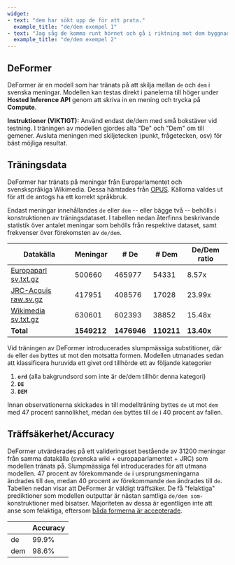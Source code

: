 ```yaml
---
widget:
- text: "dem har sökt upp de för att prata."
  example_title: "de/dem exempel 1"
- text: "Jag såg de komma runt hörnet och gå i riktning mot dem byggnaderna."
  example_title: "de/dem exempel 2"
---
```


## DeFormer

DeFormer är en modell som har tränats på att skilja mellan `de` och `dem` i svenska meningar. Modellen kan testas direkt i panelerna till höger under **Hosted Inference API** genom att skriva in en mening och trycka på **Compute**. 

**Instruktioner (VIKTIGT):**
Använd endast de/dem med små bokstäver vid testning. I träningen av modellen gjordes alla "De" och "Dem" om till gemener. Avsluta meningen med skiljetecken (punkt, frågetecken, osv) för bäst möjliga resultat. 

## Träningsdata
DeFormer har tränats på meningar från Europarlamentet och svenskspråkiga Wikimedia. Dessa hämtades från [OPUS](https://opus.nlpl.eu/). Källorna valdes ut för att de antogs ha ett korrekt språkbruk. 

Endast meningar innehållandes `de` eller `dem` -- eller bägge två -- behölls i konstruktionen av träningsdataset. I tabellen nedan återfinns beskrivande statistik över antalet meningar som behölls från respektive dataset, samt frekvenser över förekomsten av `de/dem`. 

| Datakälla                                                                                     | Meningar    |  # De   | # Dem   | De/Dem ratio |
| -----------                                                                                   | ----------- | ------- | ------- | ------------ |
| [Europaparl sv.txt.gz](https://opus.nlpl.eu/download.php?f=Europarl/v8/mono/sv.txt.gz)           | 500660      | 465977      | 54331       | 8.57x        |
| [JRC-Acquis raw.sv.gz](https://opus.nlpl.eu/download.php?f=JRC-Acquis/mono/JRC-Acquis.raw.sv.gz) | 417951      | 408576      | 17028       | 23.99x       |
| [Wikimedia sv.txt.gz](https://opus.nlpl.eu/download.php?f=wikimedia/v20210402/mono/sv.txt.gz)    | 630601      | 602393      | 38852       | 15.48x       |
| **Total**                                                                                        | **1549212** | **1476946** | **110211**  | **13.40x**   |

Vid träningen av DeFormer introducerades slumpmässiga substitioner, där `de` eller `dem` byttes ut mot den motsatta formen. Modellen utmanades sedan att klassificera huruvida ett givet ord tillhörde ett av följande kategorier

1. **`ord`** (alla bakgrundsord som inte är de/dem tillhör denna kategori) 
2. **`DE`**
3. **`DEM`**

Innan observationerna skickades in till modellträning byttes `de` ut mot `dem` med 47 procent sannolikhet, medan `dem` byttes till `de` i 40 procent av fallen.

## Träffsäkerhet/Accuracy

DeFormer utvärderades på ett valideringsset bestående av 31200 meningar från samma datakälla (svenska wiki + europaparlamentet + JRC) som modellen tränats på. Slumpmässiga fel introducerades för att utmana modellen. 47 procent av förekommande `de` i ursprungsmeningarna ändrades till `dem`, medan 40 procent av förekommande `dem` ändrades till `de`. Tabellen nedan visar att DeFormer är väldigt träffsäker. De få "felaktiga" prediktioner som modellen outputtar är nästan samtliga `de/dem som`-konstruktioner med bisatser. Majoriteten av dessa är egentligen inte att anse som felaktiga, eftersom [båda formerna är accepterade](https://www4.isof.se/cgi-bin/srfl/visasvar.py?sok=dem%20som&svar=79718&log_id=705355).

|             | Accuracy    |
| ----------- | ----------- |
| de          | 99.9\%      |
| dem         | 98.6\%      |